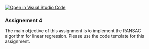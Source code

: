 [![Open in Visual Studio Code](https://classroom.github.com/assets/open-in-vscode-c66648af7eb3fe8bc4f294546bfd86ef473780cde1dea487d3c4ff354943c9ae.svg)](https://classroom.github.com/online_ide?assignment_repo_id=9167526&assignment_repo_type=AssignmentRepo)
### Assignement 4

The main objective of this assignment is to implement the RANSAC algorithm for linear regression. Please use the code template for this assignment.
